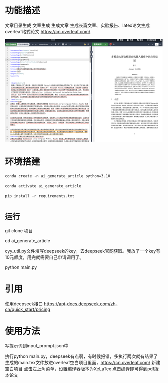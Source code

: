 # 功能描述

文章目录生成
文章生成
生成文章
生成长篇文章、实验报告、latex论文生成overleaf格式论文
https://cn.overleaf.com/

![效果展示](./效果展示.png)

# 环境搭建

```
conda create -n ai_generate_article python=3.10

conda activate ai_generate_article

pip install -r requirements.txt
```

# `运行`

git clone 项目

cd ai_generate_article

cyy_util.py文件填写deepseek的key，去deepseek官网获取。我放了一个key有10元额度，用完就需要自己申请调用了。

python main.py

# 引用

使用deepseek接口
https://api-docs.deepseek.com/zh-cn/quick_start/pricing

# 使用方法

写提示词到input_prompt.json中

执行python main.py，deepseek有点弱，有时候报错，多执行两次就有结果了
生成的main.tex文件放进overleaf空白项目里面，https://cn.overleaf.com/ 新建空白项目
点击左上角菜单，设置编译器版本为XeLaTex
点击编译即可得到pdf版本论文
